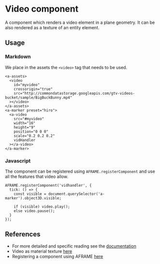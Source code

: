 # Video component
A component which renders a video element in a plane geometry. It can be also rendered as a texture of an entity element.

## Usage
### Markdown
We place in the assets the `<video>` tag that needs to be used.
```
<a-assets>
  <video
    id="myvideo"
    crossorigin="true"
    src="http://commondatastorage.googleapis.com/gtv-videos-bucket/sample/BigBuckBunny.mp4"
  ></video>
</a-assets>
<a-marker preset="hiro">
  <a-video
    src="#myvideo"
    width="16"
    height="9"
    position="0 0 0"
    scale="0.2 0.2 0.2"
    vidHandler
  ></a-video>
</a-marker>
```

### Javascript
The component can be registered using `AFRAME.registerComponent` and use all the features that video allow.
```
AFRAME.registerComponent('vidhandler', {
  tick: () => {
    const visible = document.querySelector('a-marker').object3D.visible;

    if (visible) video.play();
    else video.pause();
  }
});
```

## References
* For more detailed and specific reading see the [documentation](https://aframe.io/docs/1.0.0/primitives/a-video.html)
* Video as material texture [here](https://aframe.io/docs/1.0.0/components/material.html#video-textures)
* Registering a component using AFRAME [here](https://aframe.io/docs/1.0.0/introduction/writing-a-component.html)
